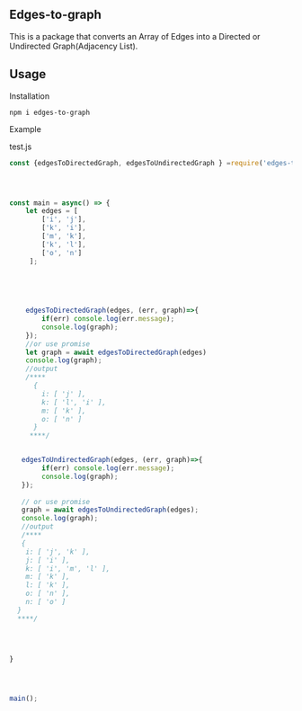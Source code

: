 ## Edges-to-graph

This is a package that converts an Array of Edges into a Directed or Undirected Graph(Adjacency List).

## Usage

Installation

```
npm i edges-to-graph

```

Example

test.js

```javascript
const {edgesToDirectedGraph, edgesToUndirectedGraph } =require('edges-to-graph');




const main = async() => {
    let edges = [
        ['i', 'j'],
        ['k', 'i'],
        ['m', 'k'],
        ['k', 'l'],
        ['o', 'n']
     ];
  


   
  
    edgesToDirectedGraph(edges, (err, graph)=>{
        if(err) console.log(err.message);
        console.log(graph);
    });
    //or use promise 
    let graph = await edgesToDirectedGraph(edges)
    console.log(graph);
    //output
    /****
      { 
        i: [ 'j' ],
        k: [ 'l', 'i' ],
        m: [ 'k' ],
        o: [ 'n' ] 
      }
     ****/


   edgesToUndirectedGraph(edges, (err, graph)=>{
        if(err) console.log(err.message);
        console.log(graph);
   });
   
   // or use promise
   graph = await edgesToUndirectedGraph(edges);
   console.log(graph);
   //output
   /**** 
   {
    i: [ 'j', 'k' ],
    j: [ 'i' ],
    k: [ 'i', 'm', 'l' ],
    m: [ 'k' ],
    l: [ 'k' ],
    o: [ 'n' ],
    n: [ 'o' ]
  }
  ****/



   
}




main();
  

```
